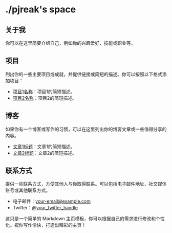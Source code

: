 # ./pjreak's space

## 关于我

你可以在这里简要介绍自己，例如你的兴趣爱好、技能或职业等。

## 项目

列出你的一些主要项目或成就，并提供链接或简短的描述。你可以按照以下格式添加项目：

- [项目1名称](链接)：项目1的简短描述。
- [项目2名称](链接)：项目2的简短描述。

## 博客

如果你有一个博客或写作的习惯，可以在这里列出你的博客文章或一些值得分享的内容。

- [文章1标题](链接)：文章1的简短描述。
- [文章2标题](链接)：文章2的简短描述。

## 联系方式

提供一些联系方式，方便其他人与你取得联系。可以包括电子邮件地址、社交媒体账号或其他联系方式。

- 电子邮件：your-email@example.com
- Twitter：[@your_twitter_handle](https://twitter.com/your_twitter_handle)

这只是一个简单的 Markdown 主页模板，你可以根据自己的需求进行修改和个性化。祝你写作愉快，打造出精彩的主页！
